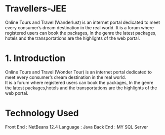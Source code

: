 # Travellers-JEE
 Online Tours and Travel (Wanderlust) is an internet portal dedicated to meet every consumer’s dream destination in the real world. It is a forum where registered users can book the packages, In the genre the latest packages, hotels and the transportations are the highlights of the web portal.


# 1. Introduction
Online Tours and Travel (Wonder Tour) is an internet portal dedicated to meet every consumer’s dream destination in the real world.<br>
It is a forum where registered users can book the packages, In the genre the latest packages,hotels and the transportations are the highlights of the web portal.


# Technology Used
Front End : NetBeans 12.4
Language : Java
Back End : MY SQL Server
